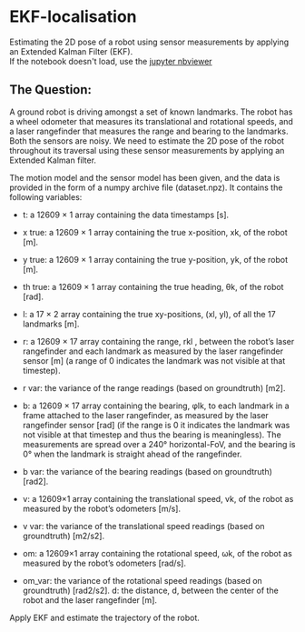 # EKF-localisation
Estimating the 2D pose of a robot using sensor measurements by applying an Extended Kalman Filter (EKF). \
If the notebook doesn't load, use the [jupyter nbviewer](https://nbviewer.jupyter.org/github/BonJovi1/EKF-localisation/blob/master/code.ipynb)

## The Question:
A ground robot is driving amongst a set of known landmarks. The robot has a wheel odometer that measures its translational and rotational speeds, and a laser rangefinder that measures the range and bearing to the landmarks. Both the sensors are noisy. We need to estimate the 2D pose of the robot throughout its traversal using these sensor measurements by applying an Extended Kalman filter.

The motion model and the sensor model has been given, and the data is provided in the form of a numpy archive file (dataset.npz). It contains the following variables:

- t: a 12609 × 1 array containing the data timestamps [s].
- x true: a 12609 × 1 array containing the true x-position, xk, of the robot [m].
- y true: a 12609 × 1 array containing the true y-position, yk, of the robot [m].
- th true: a 12609 × 1 array containing the true heading, θk, of the robot [rad].

- l: a 17 × 2 array containing the true xy-positions, (xl, yl), of all the 17 landmarks [m].
- r: a 12609 × 17 array containing the range, rkl , between the robot’s laser rangefinder and each landmark as measured by the laser rangefinder sensor [m]  (a range of 0 indicates the landmark was not visible at that timestep).

- r var: the variance of the range readings (based on groundtruth) [m2].
- b: a 12609 × 17 array containing the bearing, φlk, to each landmark in a frame attached to the laser rangefinder, as measured by the laser rangefinder sensor [rad]  (if the range is 0 it indicates the landmark was not visible at that timestep and thus the bearing is meaningless). The measurements are spread over a 240° horizontal-FoV, and the bearing is 0° when the landmark is straight ahead of the rangefinder.
- b var: the variance of the bearing readings (based on groundtruth) [rad2].
- v: a 12609×1 array containing the translational speed, vk, of the robot as measured by the robot’s
odometers [m/s].
- v var: the variance of the translational speed readings (based on groundtruth) [m2/s2].
- om: a 12609×1 array containing the rotational speed, ωk, of the robot as measured by the robot’s odometers [rad/s].
- om_var: the variance of the rotational speed readings (based on groundtruth) [rad2/s2]. d: the distance, d, between the center of the robot and the laser rangefinder [m].

Apply EKF and estimate the trajectory of the robot. 
